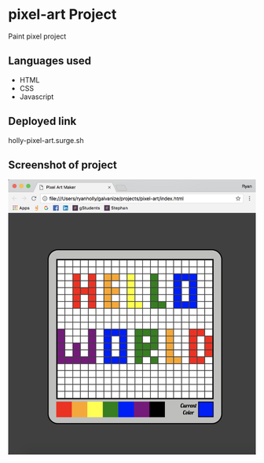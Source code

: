 # pixel-art Project
Paint pixel project

## Languages used
* HTML
* CSS
* Javascript

## Deployed link
holly-pixel-art.surge.sh

## Screenshot of project
![](paint.jpg)
